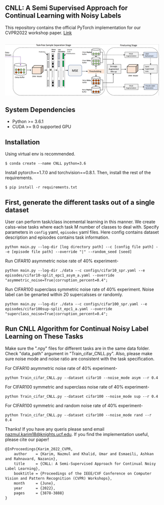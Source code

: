 ## CNLL: A Semi Supervised Approach for Continual Learning with Noisy Labels  
This repository contains the official PyTorch implementation for our CVPR2022 workshop paper.
[Link](https://openaccess.thecvf.com/content/CVPR2022W/CLVision/papers/Karim_CNLL_A_Semi-Supervised_Approach_for_Continual_Noisy_Label_Learning_CVPRW_2022_paper.pdf)

## ![](resources/algorithm.png)

## System Dependencies
- Python >= 3.6.1
- CUDA >= 9.0 supported GPU

## Installation
Using virtual env is recommended.
```
$ conda create --name CNLL python=3.6
```
Install pytorch==1.7.0 and torchvision==0.8.1.
Then, install the rest of the requirements.
```
$ pip install -r requirements.txt
```

## First, generate the different tasks out of a single dataset
User can perform task/class incemental learning in this manner. We create calss-wise tasks where each task M number of classes to deal with. Specify parameters in `config` yaml, `episodes` yaml files. Here config contains dataset description and episodes contains task information.

	python main.py --log-dir [log directory path] --c [config file path] --e [episode file path] --override "|" --random_seed [seed]

Run CIFAR10 asymmetric noise rate of 40% experiment-

	python main.py --log-dir ./data --c configs/cifar10_spr.yaml --e episodes/cifar10-split_epc1_asym_a.yaml --override "asymmetric_noise=True|corruption_percent=0.4";

Run CIFAR100 superclass symmetric noise rate of 40% experiment. Noise label can be genarted within 20 supercalsses or randomly.

	python main.py --log-dir ./data --c configs/cifar100_spr.yaml --e episodes/cifar100sup-split_epc1_a.yaml --override "superclass_noise=True|corruption_percent=0.4";



## Run CNLL Algorithm for Continual Noisy Label Learning on These Tasks

Make sure the ".npy" files for different tasks are in the same data folder. Check "data_path" argument in "Train_cifar_CNLL.py". Also, please make sure noise mode and noise ratio are consistent with the task specification. 

For CIFAR10 asymmetric noise rate of 40% experiment-

	python Train_cifar_CNLL.py --dataset cifar10 --noise_mode asym --r 0.4
	
	
For CIFAR100 symmetric and superclass noise rate of 40% experiment-

	python Train_cifar_CNLL.py --dataset cifar100 --noise_mode sup --r 0.4	
	 
For CIFAR100 symmetric and random noise rate of 40% experiment-

	python Train_cifar_CNLL.py --dataset cifar100 --noise_mode rand --r 0.4
	
Thanks! If you have any queris please send email nazmul.karim18@knights.ucf.edu. If you find the implementation useful, please cite our paper!

    @InProceedings{Karim_2022_CVPR,
        author    = {Karim, Nazmul and Khalid, Umar and Esmaeili, Ashkan and Rahnavard, Nazanin},
        title     = {CNLL: A Semi-Supervised Approach for Continual Noisy Label Learning},
        booktitle = {Proceedings of the IEEE/CVF Conference on Computer Vision and Pattern Recognition (CVPR) Workshops},
        month     = {June},
        year      = {2022},
        pages     = {3878-3888}
    }


 
